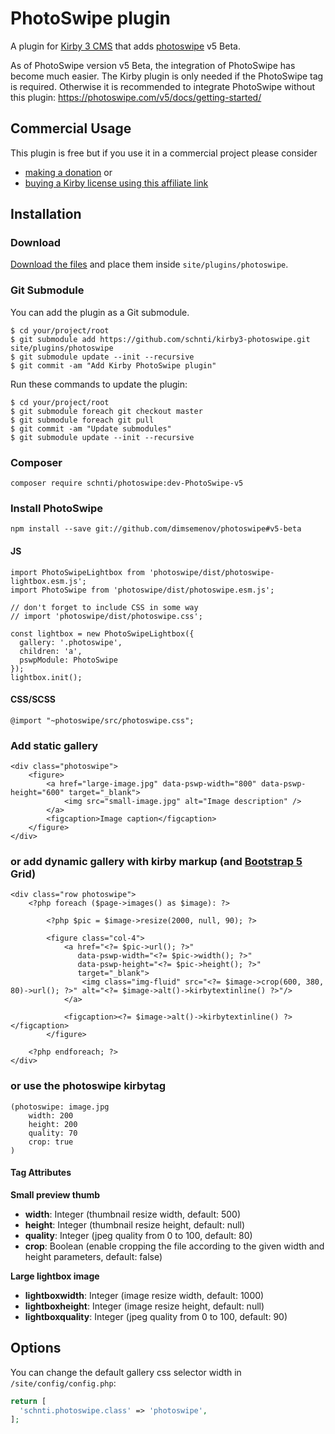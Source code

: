 # PhotoSwipe plugin

A plugin for [Kirby 3 CMS](http://getkirby.com) that adds [photoswipe](http://photoswipe.com/) v5 Beta.

As of PhotoSwipe version v5 Beta, the integration of PhotoSwipe has become much easier.
The Kirby plugin is only needed if the PhotoSwipe tag is required.
Otherwise it is recommended to integrate PhotoSwipe without this plugin: https://photoswipe.com/v5/docs/getting-started/

## Commercial Usage

This plugin is free but if you use it in a commercial project please consider

- [making a donation](https://www.paypal.me/schnti/5) or
- [buying a Kirby license using this affiliate link](https://a.paddle.com/v2/click/1129/48194?link=1170)

## Installation

### Download

[Download the files](https://github.com/schnti/kirby3-photoswipe/archive/master.zip) and place them inside `site/plugins/photoswipe`.

### Git Submodule

You can add the plugin as a Git submodule.

    $ cd your/project/root
    $ git submodule add https://github.com/schnti/kirby3-photoswipe.git site/plugins/photoswipe
    $ git submodule update --init --recursive
    $ git commit -am "Add Kirby PhotoSwipe plugin"

Run these commands to update the plugin:

    $ cd your/project/root
    $ git submodule foreach git checkout master
    $ git submodule foreach git pull
    $ git commit -am "Update submodules"
    $ git submodule update --init --recursive

### Composer

```
composer require schnti/photoswipe:dev-PhotoSwipe-v5
```

### Install PhotoSwipe

```
npm install --save git://github.com/dimsemenov/photoswipe#v5-beta
```

#### JS
```
import PhotoSwipeLightbox from 'photoswipe/dist/photoswipe-lightbox.esm.js';
import PhotoSwipe from 'photoswipe/dist/photoswipe.esm.js';

// don't forget to include CSS in some way
// import 'photoswipe/dist/photoswipe.css';

const lightbox = new PhotoSwipeLightbox({
  gallery: '.photoswipe',
  children: 'a',
  pswpModule: PhotoSwipe
});
lightbox.init();

```

#### CSS/SCSS
```
@import "~photoswipe/src/photoswipe.css";
```

### Add static gallery

```
<div class="photoswipe">
    <figure>
        <a href="large-image.jpg" data-pswp-width="800" data-pswp-height="600" target="_blank">
            <img src="small-image.jpg" alt="Image description" />
        </a>
        <figcaption>Image caption</figcaption>
    </figure>
</div>
```

### or add dynamic gallery with kirby markup (and [Bootstrap 5](https://getbootstrap.com/docs) Grid)

```
<div class="row photoswipe">
    <?php foreach ($page->images() as $image): ?>

        <?php $pic = $image->resize(2000, null, 90); ?>

        <figure class="col-4">
            <a href="<?= $pic->url(); ?>"
               data-pswp-width="<?= $pic->width(); ?>"
               data-pswp-height="<?= $pic->height(); ?>"
               target="_blank">
                <img class="img-fluid" src="<?= $image->crop(600, 380, 80)->url(); ?>" alt="<?= $image->alt()->kirbytextinline() ?>"/>
            </a>

            <figcaption><?= $image->alt()->kirbytextinline() ?></figcaption>
        </figure>

    <?php endforeach; ?>
</div>
```

### or use the photoswipe kirbytag

```
(photoswipe: image.jpg
    width: 200
    height: 200
    quality: 70
    crop: true
)
```

#### Tag Attributes

**Small preview thumb**

* **width**: Integer (thumbnail resize width, default: 500)
* **height**: Integer (thumbnail resize height, default: null)
* **quality**: Integer (jpeg quality from 0 to 100, default: 80)
* **crop**: Boolean (enable cropping the file according to the given width and height parameters, default: false)

**Large lightbox image**

* **lightboxwidth**: Integer (image resize width, default: 1000)
* **lightboxheight**: Integer (image resize height, default: null)
* **lightboxquality**: Integer (jpeg quality from 0 to 100, default: 90)


## Options

You can change the default gallery css selector width in `/site/config/config.php`:

```php
return [
  'schnti.photoswipe.class' => 'photoswipe',
];
```